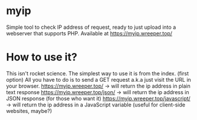 # myip
Simple tool to check IP address of request, ready to just upload into a webserver that supports PHP. Available at https://myip.wreeper.top/
# How to use it?
This isn't rocket science. The simplest way to use it is from the index. (first option)
All you have to do is to send a GET request a.k.a just visit the URL in your browser.
https://myip.wreeper.top/ -> will return the ip address in plain text response
https://myip.wreeper.top/json/ -> will return the ip address in JSON response (for those who want it)
https://myip.wreeper.top/javascript/ -> will return the ip address in a JavaScript variable (useful for client-side websites, maybe?)
